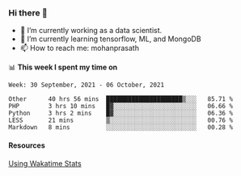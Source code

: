 ### Hi there 👋

- 🔭 I’m currently working as a data scientist.
- 🌱 I’m currently learning tensorflow, ML, and MongoDB
- 📫 How to reach me: mohanprasath

📊 **This week I spent my time on**
<!--START_SECTION:waka-->
```text
Week: 30 September, 2021 - 06 October, 2021

Other      40 hrs 56 mins  █████████████████████▒░░░   85.71 % 
PHP        3 hrs 10 mins   █▓░░░░░░░░░░░░░░░░░░░░░░░   06.66 % 
Python     3 hrs 2 mins    █▓░░░░░░░░░░░░░░░░░░░░░░░   06.36 % 
LESS       21 mins         ▒░░░░░░░░░░░░░░░░░░░░░░░░   00.76 % 
Markdown   8 mins          ░░░░░░░░░░░░░░░░░░░░░░░░░   00.28 % 
```
<!--END_SECTION:waka-->

#### Resources
[Using Wakatime Stats](https://github.com/marketplace/actions/waka-readme)
